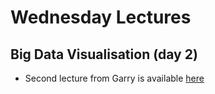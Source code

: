 # Wednesday Lectures


## Big Data Visualisation (day 2)

- Second lecture  from Garry  is available [here](Exposome-Introduction-Anglet-MillerDay2.pdf)
